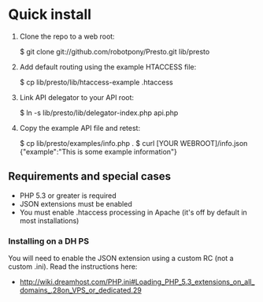 # Quick install

1. Clone the repo to a web root:

	$ git clone git://github.com/robotpony/Presto.git lib/presto
	
2. Add default routing using the example HTACCESS file:

	$ cp lib/presto/lib/htaccess-example .htaccess
	
3. Link API delegator to your API root:

	$ ln -s lib/presto/lib/delegator-index.php api.php
	
4. Copy the example API file and retest:

	$ cp lib/presto/examples/info.php .
	$ curl [YOUR WEBROOT]/info.json	
	{"example":"This is some example information"}




## Requirements and special cases

* PHP 5.3 or greater is required
* JSON extensions must be enabled
* You must enable .htaccess processing in Apache (it's off by default in most installations)

### Installing on a DH PS

You will need to enable the JSON extension using a custom RC (not a custom .ini). Read the instructions here:

* http://wiki.dreamhost.com/PHP.ini#Loading_PHP_5.3_extensions_on_all_domains_.28on_VPS_or_dedicated.29